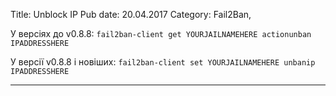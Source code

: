 Title: Unblock IP
Pub date: 20.04.2017
Category: Fail2Ban, 

У версіях до v0.8.8:
`fail2ban-client get YOURJAILNAMEHERE actionunban IPADDRESSHERE`

У версії v0.8.8 і новіших:
`fail2ban-client set YOURJAILNAMEHERE unbanip IPADDRESSHERE`

-----